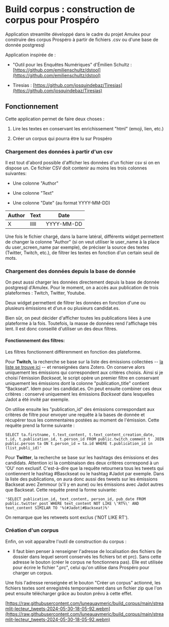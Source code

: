 # Build corpus : construction de corpus pour Prospéro

Application streamlite développé dans le cadre du projet Amulex pour construire des corpus Prospéro à partir de fichiers .csv ou d'une base de donnée postgresql

Application inspirée de :

- "Outil pour les Enquêtes Numériques" d'Émilien Schultz : [https://github.com/emilienschultz/dstool](https://github.com/emilienschultz/dstool)

- Tiresias : [https://github.com/josquindebaz/Tiresias](https://github.com/josquindebaz/Tiresias)


## Fonctionnement

Cette application permet de faire deux choses :


1. Lire les textes en conservant les enrichissement "html" (emoji, lien, etc.)

2. Créer un corpus qui pourra être lu sur Prospéro


### Chargement des données à partir d'un csv

Il est tout d'abord possible d'afficher les données d'un fichier csv si on en dispose un. Ce fichier CSV doit contenir au moins les trois colonnes suivantes:

- Une colonne "Author"

- Une colonne "Text"

- Une colonne "Date" (au format YYYY-MM-DD)


|Author | Text | Date |
|-------|------|------|
| X     | lllll| YYYY-MM-DD|


Une fois le fichier chargé, dans la barre latéral, différents widget permettent de changer la colonne "Author" (si on veut utiliser le user_name à la place du user_screen_name par exemple), de préciser la source des textes (Twitter, Twitch, etc.), de filtrer les textes en fonction d'un certain seuil de mots.

### Chargement des données depuis la base de donnée

On peut aussi charger les données directement depuis la base de donnée postgresql d'Amulex. Pour le moment, on a accès aux publication de trois plateformes : Twitch, Twitter, Youtube.

Deux widget permettent de filtrer les données en fonction d'une ou plusieurs émissions et d'un.e ou plusieurs candidat.es.

Bien sûr, on peut décider d'afficher toutes les publications liées à une plateforme à la fois. Toutefois, la masse de données rend l'affichage très lent. Il est donc conseillé d'utiliser un des deux filtres.

#### Fonctionnement des filtres:
Les filtres fonctionnent différemment en fonction des plateforme.

Pour __Twitch__, la recherche se base sur la liste des émissions collectées -- [la liste se trouve ici](https://raw.githubusercontent.com/luneauaymeric/build_corpus/main/script/liste_emission.csv) -- et renseignées dans Zotero. On conserve alors uniquement les émissions qui correspondent aux critères choisis. Ainsi si je choisi l'émission _Backseat_, le script opère un premier filtre en conservant uniquement les émissions dont la colonne "publication_title" contient "Backseat". Idem pour les candidat.es. On peut ensuite combiner ces deux critères : conservé uniquement les émissions _Backseat_ dans lesquelles Jadot a été invité par exemple.

On utilise ensuite les "publication_id" des émissions correspondant aux critères de filtre pour envoyer une requête à la bases de donnée et récupérer tous les commentaires postées au moment de l'émission. Cette requête prend la forme suivante :

```
SELECT ta.firstname, t.text_content, t.text_content_creation_date, t.id, t.publication_id, t.person_id FROM public.twitch_comment t  JOIN public.person ta ON t.person_id = ta.id WHERE t.publication_id in (list_publi_id)'
```

Pour __Twitter__, la recherche se base sur les hashtags des émissions et des candidats. Attention ici la combinaison des deux critères correspond à un 'OU' non exclusif. C'est-à-dire que la requête retournera tous les tweets qui contiennent le hashtag #Basckseat ou le hashtag #Jadot par exemple. Dans la liste des publications, on aura donc aussi des tweets sur les émissions Backseat avec Zemmour (s'il y en aune) ou les émissions avec Jadot autres que Backseat. Cette requête prend la forme suivante:

```
'SELECT publication_id, text_content, person_id, pub_date FROM public.twitter_post WHERE text_content NOT LIKE \'RT%\' AND text_content SIMILAR TO '%(#Jadot|#Backseat)%'
```

On remarque que les retweets sont exclus ('NOT LIKE RT').



### Création d'un corpus
Enfin, on voit apparaître l'outil de construction du corpus :

- Il faut bien penser à renseigner l'adresse de localisation des fichiers (le dossier dans lequel seront conservés les fichiers txt et prc). Sans cette adresse le bouton (créer le corpus ne fonctionnera pas). Elle est utilisée pour écrire le fichier ".prc", celui qu'on utilise dans Prospéro pour charger un corpus.

Une fois l'adresse renseignée et le bouton "Créer un corpus" actionné, les fichiers textes sont enregistrés temporairement dans un fichier zip que l'on peut ensuite télécharger grâce au bouton prévu à cette effet.

[https://raw.githubusercontent.com/luneauaymeric/build_corpus/main/streamlit-lecteur_tweets-2024-05-30-18-05-92.webm](https://raw.githubusercontent.com/luneauaymeric/build_corpus/main/streamlit-lecteur_tweets-2024-05-30-18-05-92.webm)
